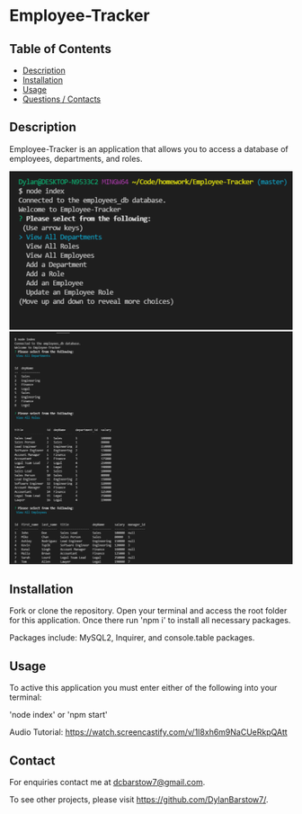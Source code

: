 # Employee-Tracker
## Table of Contents
- [Description](#Description)
- [Installation](#Installation)
- [Usage](#Usage)
- [Questions / Contacts](#Contacts)

## Description
Employee-Tracker is an application that allows you to access a database of employees, departments, and roles.

![alt text](https://github.com/DylanBarstow7/Employee-Tracker/blob/master/assets/employeeTrackerpic1.PNG)
![alt text](https://github.com/DylanBarstow7/Employee-Tracker/blob/master/assets/employeeTrackerpic2.PNG)
## Installation
Fork or clone the repository.  Open your terminal and access the root folder for this application.  Once there run 'npm i' to install all necessary packages.

Packages include: MySQL2, Inquirer, and console.table packages.

## Usage
To active this application you must enter either of the following into your terminal:

'node index' or 'npm start'

Audio Tutorial: https://watch.screencastify.com/v/1I8xh6m9NaCUeRkpQAtt
## Contact
For enquiries contact me at dcbarstow7@gmail.com.

To see other projects, please visit https://github.com/DylanBarstow7/.